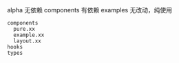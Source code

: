 alpha 无依赖
components 有依赖
examples 无改动，纯使用

```
components
  pure.xx
  example.xx
  layout.xx
hooks
types
```
